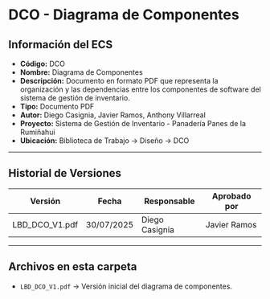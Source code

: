 # DCO - Diagrama de Componentes

## Información del ECS
- **Código:** DCO  
- **Nombre:** Diagrama de Componentes  
- **Descripción:** Documento en formato PDF que representa la organización y las dependencias entre los componentes de software del sistema de gestión de inventario.  
- **Tipo:** Documento PDF  
- **Autor:** Diego Casignia, Javier Ramos, Anthony Villarreal  
- **Proyecto:** Sistema de Gestión de Inventario - Panadería Panes de la Rumiñahui  
- **Ubicación:** Biblioteca de Trabajo → Diseño → DCO  

---

## Historial de Versiones

| Versión           | Fecha       | Responsable       | Aprobado por      |
|-------------------|------------|-------------------|-------------------|
| LBD_DCO_V1.pdf    | 30/07/2025 | Diego Casignia    | Javier Ramos      |

---

## Archivos en esta carpeta
- `LBD_DCO_V1.pdf` → Versión inicial del diagrama de componentes.
